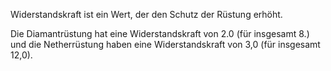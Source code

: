 Widerstandskraft ist ein Wert, der den Schutz der Rüstung erhöht.

Die Diamantrüstung hat eine Widerstandskraft von 2.0 (für insgesamt 8.) und die Netherrüstung haben eine Widerstandskraft von 3,0 (für insgesamt 12,0).
